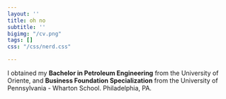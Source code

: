 ```yaml
---
layout: ''
title: oh no
subtitle: ''
bigimg: "/cv.png"
tags: []
css: "/css/nerd.css"

---
```

<div id="aboutme-section">

<p class="about-text"> <span class="fa fa-graduation-cap about-icon"></span> I obtained my <b>Bachelor  in Petroleum Engineering</b> from the University of Oriente, and <b>Business Foundation Specialization</b> from the University of Pennsylvania - Wharton School. Philadelphia, PA.</p>
